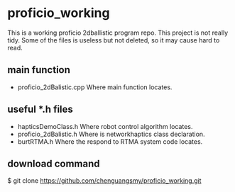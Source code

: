 # proficio_working
This is a working proficio 2dballistic program repo. 
This project is not really tidy. Some of the files is useless but not deleted, so it may cause hard to read.


## main function
* proficio_2dBalistic.cpp 
  Where main function locates.

## useful *.h files
* hapticsDemoClass.h
  Where robot control algorithm locates.
* proficio_2dBalistic.h
  Where is networkhaptics class declaration. 
* burtRTMA.h
  Where the respond to RTMA system code locates.

## download command 
$ git clone https://github.com/chenguangsmy/proficio_working.git
